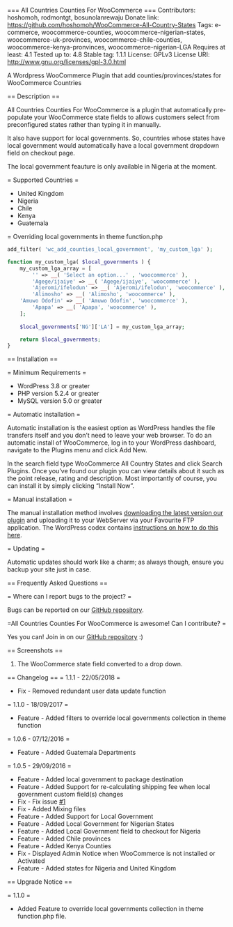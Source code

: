 === All Countries Counties For WooCommerce ===
Contributors: hoshomoh, rodmontgt, bosunolanrewaju
Donate link: https://github.com/hoshomoh/WooCommerce-All-Country-States <Just star the repo>
Tags: e-commerce, woocommerce-counties, woocommerce-nigerian-states, woocommerce-uk-provinces, woocommerce-chile-counties, woocommerce-kenya-pronvinces, woocommerce-nigerian-LGA
Requires at least: 4.1
Tested up to: 4.8
Stable tag: 1.1.1
License: GPLv3
License URI: http://www.gnu.org/licenses/gpl-3.0.html

A Wordpress WooCommerce Plugin that add counties/provinces/states for WooCommerce Countries

== Description ==

All Countries Counties For WooCommerce is a plugin that automatically pre-populate your WooCommerce state fields to allows customers select from preconfigured states rather than typing it in manually.

It also have support for local governments. So, countries whose states have local government would automatically have a local government dropdown field on checkout page.

The local government feauture is only available in Nigeria at the moment.

= Supported Countries =

* United Kingdom
* Nigeria
* Chile
* Kenya
* Guatemala

= Overriding local governments in theme function.php

```php
add_filter( 'wc_add_counties_local_government', 'my_custom_lga' );

function my_custom_lga( $local_governments ) { 
    my_custom_lga_array = [
        '' => __( 'Select an option...' , 'woocommerce' ),
        'Agege/ijaiye' => __( 'Agege/ijaiye', 'woocommerce' ),
        'Ajeromi/ifelodun' => __( 'Ajeromi/ifelodun', 'woocommerce' ),
        'Alimosho' => __( 'Alimosho', 'woocommerce' ),
	'Amuwo Odofin' => __( 'Amuwo Odofin', 'woocommerce' ),
        'Apapa' => __( 'Apapa', 'woocommerce' ),
    ];
    
    $local_governments['NG']['LA'] = my_custom_lga_array;

    return $local_governments;
}
```

== Installation ==

= Minimum Requirements =

* WordPress 3.8 or greater
* PHP version 5.2.4 or greater
* MySQL version 5.0 or greater

= Automatic installation =

Automatic installation is the easiest option as WordPress handles the file transfers itself and you don’t need to leave your web browser. To do an automatic install of WooCommerce, log in to your WordPress dashboard, navigate to the Plugins menu and click Add New.

In the search field type WooCommerce All Country States and click Search Plugins. Once you’ve found our plugin you can view details about it such as the point release, rating and description. Most importantly of course, you can install it by simply clicking “Install Now”.

= Manual installation =

The manual installation method involves [downloading the latest version our plugin](https://github.com/hoshomoh/WooCommerce-All-Country-States/releases) and uploading it to your WebServer via your Favourite FTP application. The WordPress codex contains [instructions on how to do this here](http://codex.wordpress.org/Managing_Plugins#Manual_Plugin_Installation).

= Updating =

Automatic updates should work like a charm; as always though, ensure you backup your site just in case.

== Frequently Asked Questions ==

= Where can I report bugs to the project? =

Bugs can be reported on our [GitHub repository](https://github.com/hoshomoh/WooCommerce-All-Country-States/issues).

=All Countries Counties For WooCommerce is awesome! Can I contribute? =

Yes you can! Join in on our [GitHub repository](https://github.com/hoshomoh/WooCommerce-All-Country-States) :)

== Screenshots ==

1. The WooCommerce state field converted to a drop down.

== Changelog ==
= 1.1.1 - 22/05/2018 =
* Fix - Removed redundant user data update function

= 1.1.0 - 18/09/2017 =
* Feature - Added filters to override local governments collection in theme function

= 1.0.6 - 07/12/2016 =
* Feature - Added Guatemala Departments

= 1.0.5 - 29/09/2016 =
* Feature - Added local government to package destination
* Feature - Added Support for re-calculating shipping fee when local government custom field(s) changes
* Fix - Fix issue [#1](https://github.com/hoshomoh/All-Countries-Counties-For-WooCommerce/issues/1)
* Fix - Added Mixing files
* Feature - Added Support for Local Government
* Feature - Added Local Government for Nigerian States
* Feature - Added Local Government field to checkout for Nigeria
* Feature - Added Chile provinces
* Feature - Added Kenya Counties
* Fix - Displayed Admin Notice when WooCommerce is not installed or Activated
* Feature - Added states for Nigeria and United Kingdom

== Upgrade Notice ==

= 1.1.0 =
* Added Feature to override local governments collection in theme function.php file.
